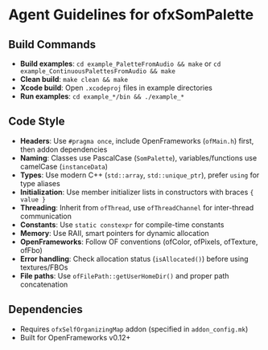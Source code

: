 # Agent Guidelines for ofxSomPalette

## Build Commands
- **Build examples**: `cd example_PaletteFromAudio && make` or `cd example_ContinuousPalettesFromAudio && make`
- **Clean build**: `make clean && make`
- **Xcode build**: Open `.xcodeproj` files in example directories
- **Run examples**: `cd example_*/bin && ./example_*`

## Code Style
- **Headers**: Use `#pragma once`, include OpenFrameworks (`ofMain.h`) first, then addon dependencies
- **Naming**: Classes use PascalCase (`SomPalette`), variables/functions use camelCase (`instanceData`)
- **Types**: Use modern C++ (`std::array`, `std::unique_ptr`), prefer `using` for type aliases
- **Initialization**: Use member initializer lists in constructors with braces `{ value }`
- **Threading**: Inherit from `ofThread`, use `ofThreadChannel` for inter-thread communication
- **Constants**: Use `static constexpr` for compile-time constants
- **Memory**: Use RAII, smart pointers for dynamic allocation
- **OpenFrameworks**: Follow OF conventions (ofColor, ofPixels, ofTexture, ofFbo)
- **Error handling**: Check allocation status (`isAllocated()`) before using textures/FBOs
- **File paths**: Use `ofFilePath::getUserHomeDir()` and proper path concatenation

## Dependencies
- Requires `ofxSelfOrganizingMap` addon (specified in `addon_config.mk`)
- Built for OpenFrameworks v0.12+